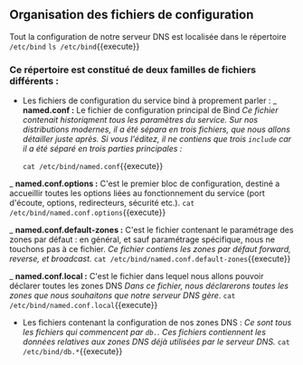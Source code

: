 
## Organisation des fichiers de configuration

Tout la configuration de notre serveur DNS est localisée dans le répertoire `/etc/bind`
`ls /etc/bind`{{execute}}

### Ce répertoire est constitué de deux familles de fichiers différents :
 
- Les fichiers de configuration du service bind à proprement parler :
_ **named.conf :** Le fichier de configuration principal de Bind
*Ce fichier contenait historiqment tous les paramètres du service. Sur nos distributions modernes, il a été sépara en trois fichiers, que nous allons détailler juste après. Si vous l'éditez, il ne contiens que trois `include` car il a été séparé en trois parties principales :*

    `cat /etc/bind/named.conf`{{execute}}

_ **named.conf.options :** C'est le premier bloc de configuration, destiné a accueillir toutes les options liées au fonctionnement du service (port d'écoute, options, redirecteurs, sécurité etc.).
    `cat /etc/bind/named.conf.options`{{execute}}

_ **named.conf.default-zones :** C'est le fichier contenant le paramétrage des zones par défaut : en général, et sauf paramétrage spécifique, nous ne touchons pas à ce fichier.
*Ce fichier contiens les zones par défaut forward, reverse, et broadcast.*
    `cat /etc/bind/named.conf.default-zones`{{execute}}

_ **named.conf.local :** C'est le fichier dans lequel nous allons pouvoir déclarer toutes les zones DNS
*Dans ce fichier, nous déclarerons toutes les zones que nous souhaitons que notre serveur DNS gère*.
    `cat /etc/bind/named.conf.local`{{execute}}


- Les fichiers contenant la configuration de nos zones DNS :
*Ce sont tous les fichiers qui commencent par `db.`. Ces fichiers contiennent les données relatives aux zones DNS déjà utilisées par le serveur DNS.*
    `cat /etc/bind/db.*`{{execute}}


